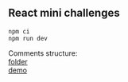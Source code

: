 ## React mini challenges

```
npm ci
npm run dev
```

Comments structure:  
[folder](src/features/comments/)  
[demo](http://localhost:5173/react-mini-challenges/#/comments)
